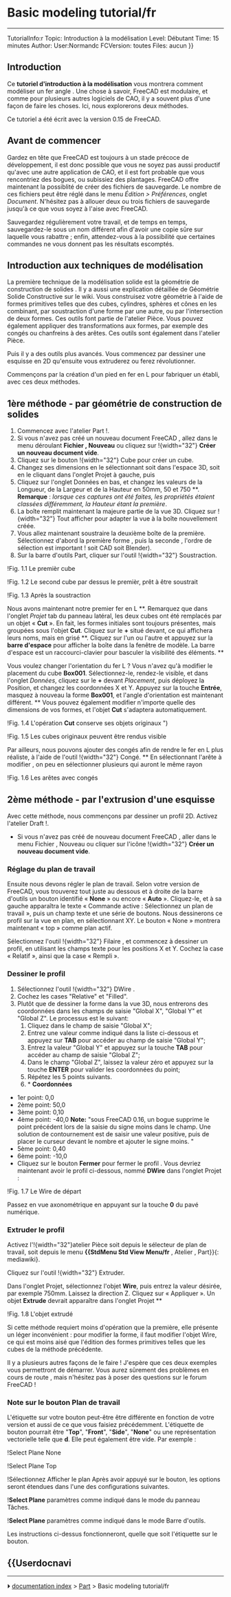 # Basic modeling tutorial/fr
---
 TutorialInfo:r
   Topic:  Introduction à la modélisation
   Level:  Débutant
   Time:  15 minutes
   Author: User:Normandc
   FCVersion: toutes
   Files: aucun
}}

## Introduction

Ce **tutoriel d\'introduction à la modélisation** vous montrera comment modéliser un fer angle . Une chose à savoir, FreeCAD est modulaire, et comme pour plusieurs autres logiciels de CAO, il y a souvent plus d\'une façon de faire les choses. Ici, nous explorerons deux méthodes.

Ce tutoriel a été écrit avec la version 0.15 de FreeCAD.

## Avant de commencer 

Gardez en tête que FreeCAD est toujours à un stade précoce de développement, il est donc possible que vous ne soyez pas aussi productif qu\'avec une autre application de CAO, et il est fort probable que vous rencontriez des bogues, ou subissiez des plantages. FreeCAD offre maintenant la possiblité de créer des fichiers de sauvegarde. Le nombre de ces fichiers peut être réglé dans le menu *Édition \> Préférences*, onglet *Document*. N\'hésitez pas à allouer deux ou trois fichiers de sauvegarde jusqu\'à ce que vous soyez à l\'aise avec FreeCAD.

Sauvegardez régulièrement votre travail, et de temps en temps, sauvegardez-le sous un nom différent afin d\'avoir une copie sûre sur laquelle vous rabattre ; enfin, attendez-vous à la possibilité que certaines commandes ne vous donnent pas les résultats escomptés.

## Introduction aux techniques de modélisation 

La première technique  de la modélisation solide est la géométrie de construction de solides . Il y a aussi une explication détaillée  de Géométrie Solide Constructive sur le wiki. Vous construisez votre géométrie à l\'aide de formes primitives telles que des cubes, cylindres, sphères et cônes en les combinant, par soustraction d\'une forme par une autre, ou par l\'intersection de deux formes. Ces outils font partie de l\'atelier Pièce. Vous pouvez également appliquer des transformations aux formes, par exemple des congés  ou chanfreins à des arêtes. Ces outils sont également dans l\'atelier Pièce.

Puis il y a des outils plus avancés. Vous commencez par dessiner une esquisse en 2D qu\'ensuite vous extruderez ou ferez révolutionner.

Commençons par la création d\'un pied en fer en L  pour fabriquer un établi, avec ces deux méthodes.

## 1ère méthode - par géométrie de construction de solides 

1.  Commencez avec l\'atelier Part !.
2.  Si vous n\'avez pas créé un nouveau document FreeCAD , allez dans le menu déroulant **Fichier , Nouveau** ou cliquez sur !{width="32"} **Créer un nouveau document vide**.
3.  Cliquez sur le bouton !{width="32"} Cube pour créer un cube.
4.  Changez ses dimensions en le sélectionnant soit dans l\'espace 3D, soit en le cliquant dans l\'onglet Projet à gauche, puis
5.  Cliquez sur l\'onglet Données en bas, et changez les valeurs de la Longueur, de la Largeur et de la Hauteur en 50mm, 50 et 750 **. **Remarque** : *lorsque ces captures ont été faites, les propriétés étaient classées différemment, la Hauteur étant la première*.
6.  La boîte remplit maintenant la majeure partie de la vue 3D. Cliquez sur !{width="32"} Tout afficher pour adapter la vue à la boîte nouvellement créée.
7.  Vous allez maintenant soustraire la deuxième boîte de la première. Sélectionnez d\'abord la première forme , puis la seconde , l\'ordre de sélection est important !  soit CAD soit Blender).
8.  Sur la barre d\'outils Part, cliquer sur l\'outil !{width="32"} Soustraction.

!Fig. 1.1 Le premièr cube

!Fig. 1.2 Le second cube par dessus le premièr, prêt à être soustrait

!Fig. 1.3 Après la soustraction

Nous avons maintenant notre premier fer en L **. Remarquez que dans l\'onglet *Projet* tab du panneau latéral, les deux cubes ont été remplacés par un objet « **Cut** ». En fait, les formes initiales sont toujours présentes, mais groupées sous l\'objet **Cut**. Cliquez sur le **+** situé devant, ce qui affichera leurs noms, mais en grisé **. Cliquez sur l\'un ou l\'autre et appuyez sur la **barre d'espace** pour afficher la boîte dans la fenêtre de modèle. La barre d\'espace est un raccourci-clavier pour basculer la visibilité des éléments. **

Vous voulez changer l\'orientation du fer L ? Vous n\'avez qu\'à modifier le placement du cube **Box001**. Sélectionnez-le, rendez-le visible, et dans l\'onglet *Données*, cliquez sur le **+** devant *Placement*, puis déployez la Position, et changez les coordonnées X et Y. Appuyez sur la touche **Entrée**, masquez à nouveau la forme **Box001**, et l\'angle d\'orientation est maintenant différent. ** Vous pouvez également modifier n\'importe quelle des dimensions de vos formes, et l\'objet **Cut** s\'adaptera automatiquement.

!Fig. 1.4 L\'opération **Cut** conserve ses objets originaux ")

!Fig. 1.5 Les cubes originaux peuvent être rendus visible

Par ailleurs, nous pouvons ajouter des congés afin de rendre le fer en L plus réaliste, à l\'aide de l\'outil !{width="32"} Congé. ** En sélectionnant l'arête à modifier , on peu en sélectionner plusieurs  qui auront le même rayon

!Fig. 1.6 Les arêtes avec congés

## 2ème méthode - par l\'extrusion d\'une esquisse 

Avec cette méthode, nous commençons par dessiner un profil 2D. Activez l\'atelier Draft !.

-   Si vous n\'avez pas créé de nouveau document FreeCAD , aller dans le menu Fichier , Nouveau ou cliquer sur l\'icône !{width="32"} **Créer un nouveau document vide**.

### Réglage du plan de travail 

Ensuite nous devons régler le plan de travail. Selon votre version de FreeCAD, vous trouverez tout juste au dessous et à droite de la barre d\'outils un bouton identifié « **None** » ou encore « **Auto** ». Cliquez-le, et à sa gauche apparaîtra le texte « Commande active : Sélectionnez un plan de travail », puis un champ texte et une série de boutons. Nous dessinerons ce profil sur la vue en plan, en sélectionnant XY. Le bouton « None » montrera maintenant « top » comme plan actif.

Sélectionnez l\'outil !{width="32"} Filaire , et commencez à dessiner un profil, en utilisant les champs texte pour les positions X et Y. Cochez la case « Relatif », ainsi que la case « Rempli ».

### Dessiner le profil 

1.  Sélectionnez l\'outil !{width="32"} DWire .
2.  Cochez les cases \"Relative\" et \"Filled\".
3.  Plutôt que de dessiner la forme dans la vue 3D, nous entrerons des coordonnées dans les champs de saisie \"Global X\", \"Global Y\" et \"Global Z\". Le processus est le suivant:
    1.  Cliquez dans le champ de saisie \"Global X\";
    2.  Entrez une valeur comme indiqué dans la liste ci-dessous et appuyez sur **TAB** pour accéder au champ de saisie \"Global Y\";
    3.  Entrez la valeur \"Global Y\" et appuyez sur la touche **TAB** pour accéder au champ de saisie \"Global Z\";
    4.  Dans le champ \"Global Z\", laissez la valeur zéro et appuyez sur la touche **ENTER** pour valider les coordonnées du point;
    5.  Répétez les 5 points suivants.
    6.  \* **Coordonnées** 

-   1er point: 0,0
-   2ème point: 50,0
-   3ème point: 0,10
-   4ème point: -40,0 **Note:** \"sous FreeCAD 0.16, un bogue supprime le point précédent lors de la saisie du signe moins  dans le champ. Une solution de contournement est de saisir une valeur positive, puis de placer le curseur devant le nombre et ajouter le signe moins. \"
-   5ème point: 0,40
-   6ème point: -10,0
-   Cliquez sur le bouton **Fermer** pour fermer le profil . Vous devriez maintenant avoir le profil ci-dessous, nommé **DWire** dans l\'onglet Projet :

!Fig. 1.7 Le Wire de départ

Passez en vue axonométrique en appuyant sur la touche **0**  du pavé numérique.

### Extruder le profil 

Activez l\'!{width="32"}atelier Pièce soit depuis le sélecteur de plan de travail, soit depuis le menu **{{StdMenu   Std View Menu/fr** , Atelier , Part}}{: mediawiki}.

Cliquez sur l\'outil !{width="32"} Extruder.

Dans l\'onglet Projet, sélectionnez l\'objet **Wire**, puis entrez la valeur désirée, par exemple 750mm. Laissez la direction Z. Cliquez sur « Appliquer ». Un objet **Extrude** devrait apparaître dans l\'onglet Projet **

!Fig. 1.8 L\'objet extrudé

Si cette méthode requiert moins d\'opération que la première, elle présente un léger inconvénient : pour modifier la forme, il faut modifier l\'objet Wire, ce qui est moins aisé que l\'édition des formes primitives telles que les cubes de la méthode précédente.

Il y a plusieurs autres façons de le faire ! J\'espère que ces deux exemples vous permettront de démarrer. Vous aurez sûrement des problèmes en cours de route , mais n\'hésitez pas à poser des questions sur le forum FreeCAD !

### Note sur le bouton Plan de travail 

L\'étiquette sur votre bouton peut-être être différente en fonction de votre version et aussi de ce que vous faisiez précédemment. L\'étiquette de bouton pourrait être \"**Top**\", \"**Front**\", \"**Side**\", \"**None**\" ou une représentation vectorielle telle que **d**. Elle peut également être vide. Par exemple :

!Select Plane None

!Select Plane Top

!Sélectionnez Afficher le plan  Après avoir appuyé sur le bouton, les options seront étendues dans l\'une des configurations suivantes.

!**Select Plane** paramètres comme indiqué dans le mode du panneau Tâches.

!**Select Plane** paramètres comme indiqué dans le mode Barre d\'outils. 

Les instructions ci-dessus fonctionneront, quelle que soit l\'étiquette sur le bouton.


 {{Userdocnavi
---



---
⏵ [documentation index](../README.md) > [Part](Category_Part.md) > Basic modeling tutorial/fr
